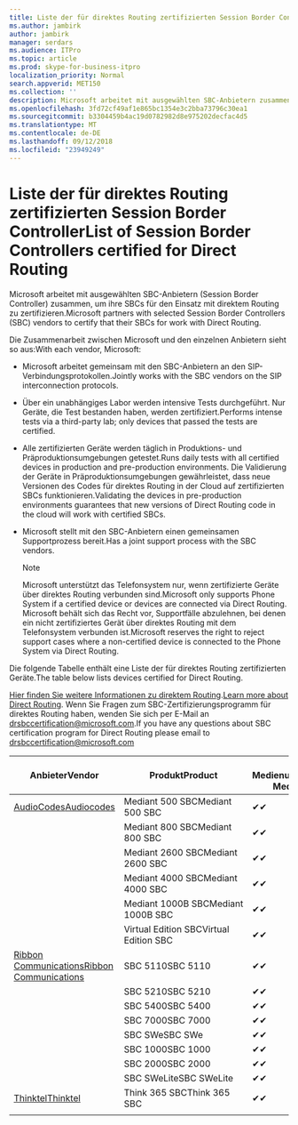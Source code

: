 ```yaml
---
title: Liste der für direktes Routing zertifizierten Session Border Controller
ms.author: jambirk
author: jambirk
manager: serdars
ms.audience: ITPro
ms.topic: article
ms.prod: skype-for-business-itpro
localization_priority: Normal
search.appverid: MET150
ms.collection: ''
description: Microsoft arbeitet mit ausgewählten SBC-Anbietern zusammen, um ihre SBCs für den Einsatz mit direktem Routing zu zertifizieren.
ms.openlocfilehash: 3fd72cf49af1e865bc1354e3c2bba73796c30ea1
ms.sourcegitcommit: b3304459b4ac19d0782982d8e975202decfac4d5
ms.translationtype: MT
ms.contentlocale: de-DE
ms.lasthandoff: 09/12/2018
ms.locfileid: "23949249"
---
```

# <a name="list-of-session-border-controllers-certified-for-direct-routing"></a><span data-ttu-id="589f3-103">Liste der für direktes Routing zertifizierten Session Border Controller</span><span class="sxs-lookup"><span data-stu-id="589f3-103">List of Session Border Controllers certified for Direct Routing</span></span>

<span data-ttu-id="589f3-104">Microsoft arbeitet mit ausgewählten SBC-Anbietern (Session Border Controller) zusammen, um ihre SBCs für den Einsatz mit direktem Routing zu zertifizieren.</span><span class="sxs-lookup"><span data-stu-id="589f3-104">Microsoft partners with selected Session Border Controllers (SBC) vendors to certify that their SBCs for work with Direct Routing.</span></span> 

<span data-ttu-id="589f3-105">Die Zusammenarbeit zwischen Microsoft und den einzelnen Anbietern sieht so aus:</span><span class="sxs-lookup"><span data-stu-id="589f3-105">With each vendor, Microsoft:</span></span> 

- <span data-ttu-id="589f3-106">Microsoft arbeitet gemeinsam mit den SBC-Anbietern an den SIP-Verbindungsprotokollen.</span><span class="sxs-lookup"><span data-stu-id="589f3-106">Jointly works with the SBC vendors on the SIP interconnection protocols.</span></span>
- <span data-ttu-id="589f3-107">Über ein unabhängiges Labor werden intensive Tests durchgeführt. Nur Geräte, die Test bestanden haben, werden zertifiziert.</span><span class="sxs-lookup"><span data-stu-id="589f3-107">Performs intense tests via a third-party lab; only devices that passed the tests are certified.</span></span> 
- <span data-ttu-id="589f3-108">Alle zertifizierten Geräte werden täglich in Produktions- und Präproduktionsumgebungen getestet.</span><span class="sxs-lookup"><span data-stu-id="589f3-108">Runs daily tests with all certified devices in production and pre-production environments.</span></span> <span data-ttu-id="589f3-109">Die Validierung der Geräte in Präproduktionsumgebungen gewährleistet, dass neue Versionen des Codes für direktes Routing in der Cloud auf zertifizierten SBCs funktionieren.</span><span class="sxs-lookup"><span data-stu-id="589f3-109">Validating the devices in pre-production environments guarantees that new versions of Direct Routing code in the cloud will work with certified SBCs.</span></span> 
- <span data-ttu-id="589f3-110">Microsoft stellt mit den SBC-Anbietern einen gemeinsamen Supportprozess bereit.</span><span class="sxs-lookup"><span data-stu-id="589f3-110">Has a joint support process with the SBC vendors.</span></span>
 

  > [!NOTE]
  > <span data-ttu-id="589f3-111">Microsoft unterstützt das Telefonsystem nur, wenn zertifizierte Geräte über direktes Routing verbunden sind.</span><span class="sxs-lookup"><span data-stu-id="589f3-111">Microsoft only supports Phone System if a certified device or devices are connected via Direct Routing.</span></span> <span data-ttu-id="589f3-112">Microsoft behält sich das Recht vor, Supportfälle abzulehnen, bei denen ein nicht zertifiziertes Gerät über direktes Routing mit dem Telefonsystem verbunden ist.</span><span class="sxs-lookup"><span data-stu-id="589f3-112">Microsoft reserves the right to reject support cases where a non-certified device is connected to the Phone System via Direct Routing.</span></span> 

<span data-ttu-id="589f3-113">Die folgende Tabelle enthält eine Liste der für direktes Routing zertifizierten Geräte.</span><span class="sxs-lookup"><span data-stu-id="589f3-113">The table below lists devices certified for Direct Routing.</span></span> 

<span data-ttu-id="589f3-114">[Hier finden Sie weitere Informationen zu direktem Routing](https://aka.ms/dr).</span><span class="sxs-lookup"><span data-stu-id="589f3-114">[Learn more about Direct Routing](https://aka.ms/dr).</span></span> <span data-ttu-id="589f3-115">Wenn Sie Fragen zum SBC-Zertifizierungsprogramm für direktes Routing haben, wenden Sie sich per E-Mail an drsbccertification@microsoft.com.</span><span class="sxs-lookup"><span data-stu-id="589f3-115">If you have any questions about SBC certification program for Direct Routing please email to drsbccertification@microsoft.com</span></span>


|<span data-ttu-id="589f3-116">Anbieter</span><span class="sxs-lookup"><span data-stu-id="589f3-116">Vendor</span></span>  |<span data-ttu-id="589f3-117">Produkt</span><span class="sxs-lookup"><span data-stu-id="589f3-117">Product</span></span>  |<span data-ttu-id="589f3-118">Ohne Medienumgehung</span><span class="sxs-lookup"><span data-stu-id="589f3-118">Non-Media Bypass</span></span>  |<span data-ttu-id="589f3-119">Medienumgehung</span><span class="sxs-lookup"><span data-stu-id="589f3-119">Media Bypass</span></span>  |<span data-ttu-id="589f3-120">Softwareversion</span><span class="sxs-lookup"><span data-stu-id="589f3-120">Software Version</span></span>|
|---------|---------|---------|---------|---------|
|[<span data-ttu-id="589f3-121">AudioCodes</span><span class="sxs-lookup"><span data-stu-id="589f3-121">Audiocodes</span></span>](https://www.audiocodes.com/solutions-products/products/products-for-microsoft-365/sbcs-media-gateways)    |   <span data-ttu-id="589f3-122">Mediant 500 SBC</span><span class="sxs-lookup"><span data-stu-id="589f3-122">Mediant 500 SBC</span></span>       |    <span data-ttu-id="589f3-123">&#10004;</span><span class="sxs-lookup"><span data-stu-id="589f3-123">&#10004;</span></span>     |    <span data-ttu-id="589f3-124">Steht noch aus</span><span class="sxs-lookup"><span data-stu-id="589f3-124">Pending</span></span>      |     <span data-ttu-id="589f3-125">7.20A.200.055</span><span class="sxs-lookup"><span data-stu-id="589f3-125">7.20A.200.055</span></span>     |
|  |   <span data-ttu-id="589f3-126">Mediant 800 SBC</span><span class="sxs-lookup"><span data-stu-id="589f3-126">Mediant 800 SBC</span></span>       |    <span data-ttu-id="589f3-127">&#10004;</span><span class="sxs-lookup"><span data-stu-id="589f3-127">&#10004;</span></span>      |     <span data-ttu-id="589f3-128">Steht noch aus</span><span class="sxs-lookup"><span data-stu-id="589f3-128">Pending</span></span>    |      <span data-ttu-id="589f3-129">7.20A.200.055</span><span class="sxs-lookup"><span data-stu-id="589f3-129">7.20A.200.055</span></span>    |
|     |      <span data-ttu-id="589f3-130">Mediant 2600 SBC</span><span class="sxs-lookup"><span data-stu-id="589f3-130">Mediant 2600 SBC</span></span>    |     <span data-ttu-id="589f3-131">&#10004;</span><span class="sxs-lookup"><span data-stu-id="589f3-131">&#10004;</span></span>     |    <span data-ttu-id="589f3-132">Steht noch aus</span><span class="sxs-lookup"><span data-stu-id="589f3-132">Pending</span></span>     |    <span data-ttu-id="589f3-133">7.20A.200.055</span><span class="sxs-lookup"><span data-stu-id="589f3-133">7.20A.200.055</span></span>      |
|     |   <span data-ttu-id="589f3-134">Mediant 4000 SBC</span><span class="sxs-lookup"><span data-stu-id="589f3-134">Mediant 4000 SBC</span></span>       |     <span data-ttu-id="589f3-135">&#10004;</span><span class="sxs-lookup"><span data-stu-id="589f3-135">&#10004;</span></span>     |    <span data-ttu-id="589f3-136">Steht noch aus</span><span class="sxs-lookup"><span data-stu-id="589f3-136">Pending</span></span>     |    <span data-ttu-id="589f3-137">7.20A.200.055</span><span class="sxs-lookup"><span data-stu-id="589f3-137">7.20A.200.055</span></span>      |
|     |    <span data-ttu-id="589f3-138">Mediant 1000B SBC</span><span class="sxs-lookup"><span data-stu-id="589f3-138">Mediant 1000B  SBC</span></span>   |    <span data-ttu-id="589f3-139">&#10004;</span><span class="sxs-lookup"><span data-stu-id="589f3-139">&#10004;</span></span>      |  <span data-ttu-id="589f3-140">Steht noch aus</span><span class="sxs-lookup"><span data-stu-id="589f3-140">Pending</span></span>       |    <span data-ttu-id="589f3-141">7.20A.200.055</span><span class="sxs-lookup"><span data-stu-id="589f3-141">7.20A.200.055</span></span>   |
|     |   <span data-ttu-id="589f3-142">Virtual Edition SBC</span><span class="sxs-lookup"><span data-stu-id="589f3-142">Virtual Edition SBC</span></span>    |   <span data-ttu-id="589f3-143">&#10004;</span><span class="sxs-lookup"><span data-stu-id="589f3-143">&#10004;</span></span>   |<span data-ttu-id="589f3-144">Steht noch aus</span><span class="sxs-lookup"><span data-stu-id="589f3-144">Pending</span></span>         |     <span data-ttu-id="589f3-145">7.20A.200.055</span><span class="sxs-lookup"><span data-stu-id="589f3-145">7.20A.200.055</span></span>     |
|[<span data-ttu-id="589f3-146">Ribbon Communications</span><span class="sxs-lookup"><span data-stu-id="589f3-146">Ribbon Communications</span></span>](https://ribboncommunications.com/solutions/enterprise-solutions/microsoft-skype-business)     | <span data-ttu-id="589f3-147">SBC 5110</span><span class="sxs-lookup"><span data-stu-id="589f3-147">SBC 5110</span></span>    |    <span data-ttu-id="589f3-148">&#10004;</span><span class="sxs-lookup"><span data-stu-id="589f3-148">&#10004;</span></span>      |   <span data-ttu-id="589f3-149">Steht noch aus</span><span class="sxs-lookup"><span data-stu-id="589f3-149">Pending</span></span>      |     <span data-ttu-id="589f3-150">V6.2</span><span class="sxs-lookup"><span data-stu-id="589f3-150">V6.2</span></span>     |
|     |<span data-ttu-id="589f3-151">SBC 5210</span><span class="sxs-lookup"><span data-stu-id="589f3-151">SBC 5210</span></span>     |     <span data-ttu-id="589f3-152">&#10004;</span><span class="sxs-lookup"><span data-stu-id="589f3-152">&#10004;</span></span>     |    <span data-ttu-id="589f3-153">Steht noch aus</span><span class="sxs-lookup"><span data-stu-id="589f3-153">Pending</span></span>     |    <span data-ttu-id="589f3-154">V6.2</span><span class="sxs-lookup"><span data-stu-id="589f3-154">V6.2</span></span>      |
|     | <span data-ttu-id="589f3-155">SBC 5400</span><span class="sxs-lookup"><span data-stu-id="589f3-155">SBC 5400</span></span>     |    <span data-ttu-id="589f3-156">&#10004;</span><span class="sxs-lookup"><span data-stu-id="589f3-156">&#10004;</span></span>  |    <span data-ttu-id="589f3-157">Steht noch aus</span><span class="sxs-lookup"><span data-stu-id="589f3-157">Pending</span></span>     |   <span data-ttu-id="589f3-158">V6.2</span><span class="sxs-lookup"><span data-stu-id="589f3-158">V6.2</span></span>    |
|     |<span data-ttu-id="589f3-159">SBC 7000</span><span class="sxs-lookup"><span data-stu-id="589f3-159">SBC 7000</span></span>     |     <span data-ttu-id="589f3-160">&#10004;</span><span class="sxs-lookup"><span data-stu-id="589f3-160">&#10004;</span></span>  |    <span data-ttu-id="589f3-161">Steht noch aus</span><span class="sxs-lookup"><span data-stu-id="589f3-161">Pending</span></span>     |    <span data-ttu-id="589f3-162">V6.2</span><span class="sxs-lookup"><span data-stu-id="589f3-162">V6.2</span></span>      |
|     | <span data-ttu-id="589f3-163">SBC SWe</span><span class="sxs-lookup"><span data-stu-id="589f3-163">SBC SWe</span></span>  |   <span data-ttu-id="589f3-164">&#10004;</span><span class="sxs-lookup"><span data-stu-id="589f3-164">&#10004;</span></span>    |    <span data-ttu-id="589f3-165">Steht noch aus</span><span class="sxs-lookup"><span data-stu-id="589f3-165">Pending</span></span>     |    <span data-ttu-id="589f3-166">V6.2</span><span class="sxs-lookup"><span data-stu-id="589f3-166">V6.2</span></span>      |
|     |<span data-ttu-id="589f3-167">SBC 1000</span><span class="sxs-lookup"><span data-stu-id="589f3-167">SBC 1000</span></span>   |     <span data-ttu-id="589f3-168">&#10004;</span><span class="sxs-lookup"><span data-stu-id="589f3-168">&#10004;</span></span>   |     <span data-ttu-id="589f3-169">Steht noch aus</span><span class="sxs-lookup"><span data-stu-id="589f3-169">Pending</span></span>    |    <span data-ttu-id="589f3-170">V7.0.2</span><span class="sxs-lookup"><span data-stu-id="589f3-170">V7.0.2</span></span>   |<span data-ttu-id="589f3-171">&#10004;</span><span class="sxs-lookup"><span data-stu-id="589f3-171">&#10004;</span></span> 
|     | <span data-ttu-id="589f3-172">SBC 2000</span><span class="sxs-lookup"><span data-stu-id="589f3-172">SBC 2000</span></span>    |     <span data-ttu-id="589f3-173">&#10004;</span><span class="sxs-lookup"><span data-stu-id="589f3-173">&#10004;</span></span>   |    <span data-ttu-id="589f3-174">Steht noch aus</span><span class="sxs-lookup"><span data-stu-id="589f3-174">Pending</span></span>     |    <span data-ttu-id="589f3-175">V7.0.2</span><span class="sxs-lookup"><span data-stu-id="589f3-175">V7.0.2</span></span>      |
|     | <span data-ttu-id="589f3-176">SBC SWeLite</span><span class="sxs-lookup"><span data-stu-id="589f3-176">SBC SWeLite</span></span>     |<span data-ttu-id="589f3-177">&#10004;</span><span class="sxs-lookup"><span data-stu-id="589f3-177">&#10004;</span></span> | <span data-ttu-id="589f3-178">Steht noch aus</span><span class="sxs-lookup"><span data-stu-id="589f3-178">Pending</span></span> | <span data-ttu-id="589f3-179">V7.0.4</span><span class="sxs-lookup"><span data-stu-id="589f3-179">V7.0.4</span></span>
|[<span data-ttu-id="589f3-180">Thinktel</span><span class="sxs-lookup"><span data-stu-id="589f3-180">Thinktel</span></span>](https://www.thinktel.ca/services/think-365/think-365-overview/)     |    <span data-ttu-id="589f3-181">Think 365 SBC</span><span class="sxs-lookup"><span data-stu-id="589f3-181">Think 365 SBC</span></span>      |  <span data-ttu-id="589f3-182">&#10004;</span><span class="sxs-lookup"><span data-stu-id="589f3-182">&#10004;</span></span>       |    <span data-ttu-id="589f3-183">Steht noch aus</span><span class="sxs-lookup"><span data-stu-id="589f3-183">Pending</span></span>     |   <span data-ttu-id="589f3-184">V1.4</span><span class="sxs-lookup"><span data-stu-id="589f3-184">V1.4</span></span>       |
|     |         |         |         |         |
